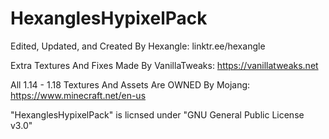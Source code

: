 # HexanglesHypixelPack

Edited, Updated, and Created By Hexangle:
linktr.ee/hexangle

Extra Textures And Fixes Made By VanillaTweaks:
https://vanillatweaks.net

All 1.14 - 1.18 Textures And Assets Are OWNED By Mojang:
https://www.minecraft.net/en-us

"HexanglesHypixelPack" is licnsed under "GNU General Public License v3.0"
